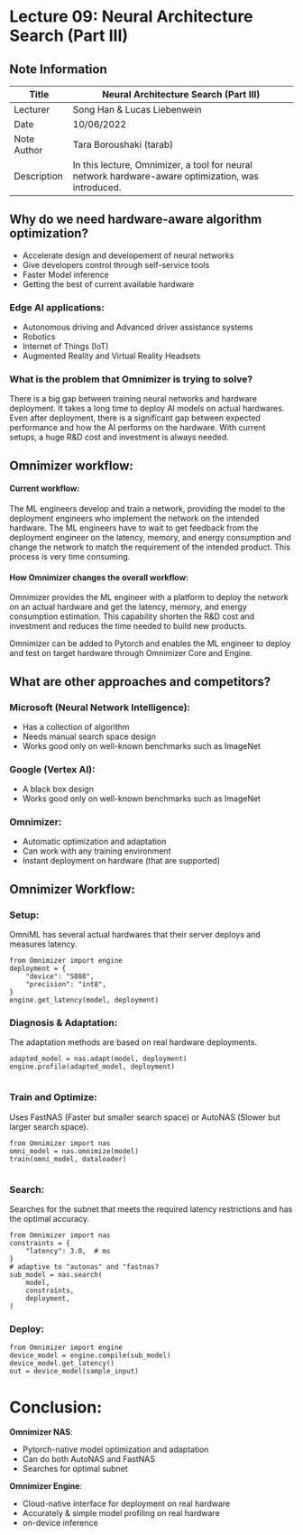 # Lecture 09:  Neural Architecture Search (Part III)

## Note Information

| Title       | Neural Architecture Search (Part III)                                                                                           |
|-------------|-----------------------------------------------------------------------------------------------------------------|
| Lecturer    | Song Han \& Lucas Liebenwein                                                                                                       |
| Date        | 10/06/2022                                                                                                      |
| Note Author | Tara Boroushaki (tarab)                                                                                      |
| Description | In this lecture, Omnimizer, a tool for neural network hardware-aware optimization, was introduced. 
 

## Why do we need hardware-aware algorithm optimization?
- Accelerate design and developement of neural networks
- Give developers control through self-service tools
- Faster Model inference 
- Getting the best of current available hardware 


### Edge AI applications:
- Autonomous driving and Advanced driver assistance systems 
- Robotics
- Internet of Things (IoT)
- Augmented Reality and Virtual Reality Headsets

### What is the problem that Omnimizer is trying to solve?
There is a big gap between training neural networks and hardware deployment. It takes a long time to deploy AI models on actual hardwares. Even after deployment, there is a significant gap between expected performance and how the AI performs on the hardware. With current setups, a huge R&D cost and investment is always needed.


## Omnimizer workflow:

#### Current workflow:

The ML engineers develop and train a network, providing the model to the deployment engineers who implement the network on the intended hardware. The ML engineers have to wait to get feedback from the deployment engineer on the latency, memory, and energy consumption and change the network to match the requirement of the intended product.
This process is very time consuming.

#### How Omnimizer changes the overall workflow:
Omnimizer provides the ML engineer with a platform to deploy the network on an actual hardware and get the latency, memory, and energy consumption estimation. This capability shorten the R\&D cost and investment and reduces the time needed to build new products.

Omnimizer can be added to Pytorch and enables the ML engineer to deploy and test on target hardware through Omnimizer Core and Engine.

## What are other approaches and competitors?

### Microsoft (Neural Network Intelligence): 
- Has a collection of algorithm
- Needs manual search space design 
- Works good only on well-known benchmarks such as ImageNet

### Google (Vertex AI):
- A black box design
- Works good only on well-known benchmarks such as ImageNet

### Omnimizer: 
- Automatic optimization and adaptation
- Can work with any training environment 
- Instant deployment on hardware (that are supported)


## Omnimizer Workflow:
### Setup:
OmniML has several actual hardwares that their server deploys and measures latency.
```
from Omnimizer import engine
deployment = {
    "device": "S888",
    "precision": "int8",
}
engine.get_latency(model, deployment)
```

### Diagnosis & Adaptation:
The adaptation methods are based on real hardware deployments.
```
adapted_model = nas.adapt(model, deployment) 
engine.profile(adapted_model, deployment)
 
```

### Train and Optimize:
Uses FastNAS (Faster but smaller search space) or AutoNAS (Slower but larger search space).
```
from Omnimizer import nas
omni_model = nas.omnimize(model)
train(omni_model, dataloader)
 
```

### Search:
Searches for the subnet that meets the required latency restrictions and has the optimal accuracy. 

```
from Omnimizer import nas
constraints = {
    "latency": 3.0,  # ms
}
# adaptive to "autonas" and "fastnas?
sub_model = nas.search(
    model,
    constraints,
    deployment,
)
 ```

 ### Deploy:

```
from Omnimizer import engine 
device_model = engine.compile(sub_model)
device_model.get_latency()
out = device_model(sample_input)
 ```


 # Conclusion:
 
**Omnimizer NAS**:
 - Pytorch-native model optimization and adaptation
 - Can do both AutoNAS and FastNAS
 - Searches for optimal subnet

**Omnimizer Engine**:
 - Cloud-native interface for deployment on real hardware
 - Accurately & simple model profiling on real hardware
 - on-device inference
 